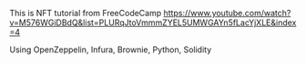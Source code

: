 This is NFT tutorial from FreeCodeCamp
https://www.youtube.com/watch?v=M576WGiDBdQ&list=PLURqJtoVmmmZYEL5UMWGAYn5fLacYjXLE&index=4

Using OpenZeppelin, Infura, Brownie, Python, Solidity
